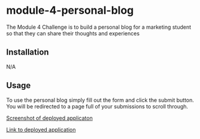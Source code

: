 # module-4-personal-blog
The Module 4 Challenge is to build a personal blog for a marketing student so that they can share their thoughts and experiences

## Installation
N/A

## Usage
To use the personal blog simply fill out the form and click the submit button. You will be redirected to a page full of your submissions to scroll through.

[Screenshot of deployed applicaton](assets/screenshot.png)

[Link to deployed application](https://brianapgil.github.io/module-4-personal-blog/)
